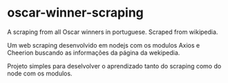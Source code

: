 # oscar-winner-scraping
A scraping from all Oscar winners in portuguese. Scraped from wikipedia.

Um web scraping desenvolvido em nodejs com os modulos Axios e Cheerion buscando
as informações da página da wekipedia.

Projeto simples para deselvolver o aprendizado tanto do scraping como do node com
os modulos.
